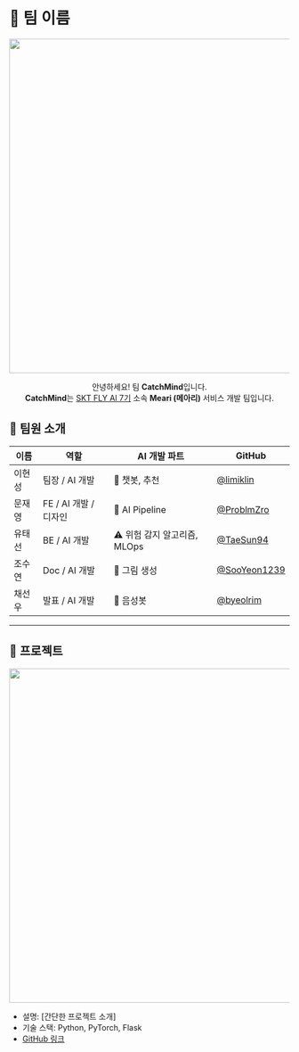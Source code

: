 # 🚀 팀 이름

<p align="center">
  <img src="https://github.com/user-attachments/assets/639280e5-37c4-47c3-b22c-55b88646341c" width="600" />
</p>

<p align="center">
안녕하세요! 팀 <strong>CatchMind</strong>입니다.<br>
<strong>CatchMind</strong>는 <a href="https://www.skttechacademy.com/nonmember/flyAi/flyAiMain" target="_blank">SKT FLY AI 7기</a> 소속 <strong>Meari (메아리)</strong> 서비스 개발 팀입니다.
</p>

## 👥 팀원 소개

| 이름 | 역할 | AI 개발 파트 | GitHub |
|------|------|-------------|--------|
| 이현성 | 팀장 / AI 개발 | 🤖 챗봇, 추천 | [@limiklin](https://github.com/limiklin) |
| 문재영 | FE / AI 개발 / 디자인 | 🧠 AI Pipeline | [@ProblmZro](https://github.com/ProblmZro) |
| 유태선 | BE / AI 개발 | ⚠️ 위험 감지 알고리즘, MLOps | [@TaeSun94](https://github.com/TaeSun94) |
| 조수연 | Doc / AI 개발 | 🎨 그림 생성 | [@SooYeon1239](https://github.com/SooYeon1239) |
| 채선우 | 발표 / AI 개발 | 🎤 음성봇 | [@byeolrim](https://github.com/byeolrim) |

---

## 📂 프로젝트
<p align="center">
  <img src="https://github.com/user-attachments/assets/fb77e804-d72d-48ac-a9d7-9833027d6591" width="600" />
</p>

   - 설명: [간단한 프로젝트 소개]  
   - 기술 스택: Python, PyTorch, Flask  
   - [GitHub 링크](https://github.com/yourproject1)
